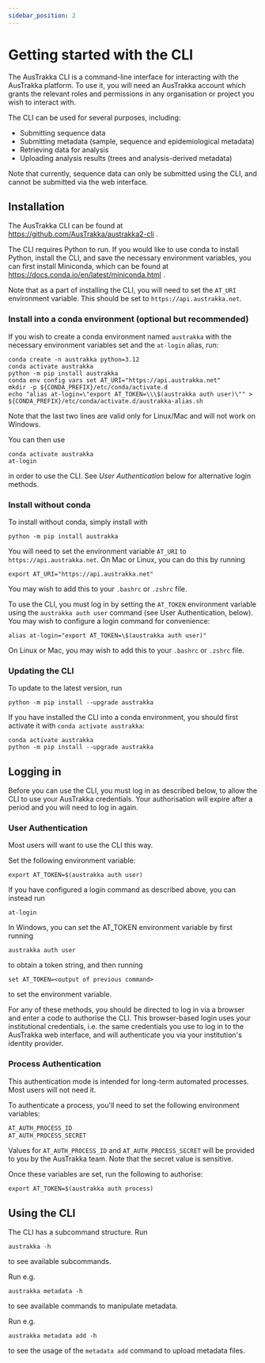 ```yaml
---
sidebar_position: 2
---
```


# Getting started with the CLI

The AusTrakka CLI is a command-line interface for interacting with the AusTrakka platform.
To use it, you will need an AusTrakka account which grants the relevant roles and permissions in any organisation or 
project you wish to interact with.

The CLI can be used for several purposes, including:

- Submitting sequence data
- Submitting metadata (sample, sequence and epidemiological metadata)
- Retrieving data for analysis
- Uploading analysis results (trees and analysis-derived metadata)

Note that currently, sequence data can only be submitted using the CLI, and cannot be submitted via the web interface.

## Installation

The AusTrakka CLI can be found at https://github.com/AusTrakka/austrakka2-cli .

The CLI requires Python to run. If you would like to use conda to install Python, install the CLI, and save the necessary environment variables,
you can first install Miniconda, which can be found at https://docs.conda.io/en/latest/miniconda.html .

Note that as a part of installing the CLI, you will need to set the `AT_URI` environment variable. This should be set to `https://api.austrakka.net`.

### Install into a conda environment (optional but recommended)

If you wish to create a conda environment named `austrakka` with the necessary environment 
variables set and the `at-login` alias, run:
```
conda create -n austrakka python=3.12
conda activate austrakka
python -m pip install austrakka
conda env config vars set AT_URI="https://api.austrakka.net"
mkdir -p ${CONDA_PREFIX}/etc/conda/activate.d
echo "alias at-login=\"export AT_TOKEN=\\\$(austrakka auth user)\"" > ${CONDA_PREFIX}/etc/conda/activate.d/austrakka-alias.sh
```
Note that the last two lines are valid only for Linux/Mac and will not work on Windows.

You can then use
```
conda activate austrakka
at-login
```
in order to use the CLI. See _User Authentication_ below for alternative login methods.

### Install without conda

To install without conda, simply install with 
```
python -m pip install austrakka
```

You will need to set the environment variable `AT_URI` to `https://api.austrakka.net`. On Mac or Linux,
you can do this by running 
```
export AT_URI="https://api.austrakka.net"
```
You may wish to add this to your `.bashrc` or `.zshrc` file.

To use the CLI, you must log in by setting the `AT_TOKEN` environment variable using the 
`austrakka auth user` command (see User Authentication, below). You may wish to configure 
a login command for convenience:
```
alias at-login="export AT_TOKEN=\$(austrakka auth user)"
```
On Linux or Mac, you may wish to add this to your `.bashrc` or `.zshrc` file.

### Updating the CLI

To update to the latest version, run 
```
python -m pip install --upgrade austrakka
```
If you have installed the CLI into a conda environment, you should first activate it with `conda activate austrakka`:
```
conda activate austrakka
python -m pip install --upgrade austrakka
```

## Logging in

Before you can use the CLI, you must log in as described below, to allow the CLI to use your AusTrakka credentials. 
Your authorisation will expire after a period and you will need to log in again.

### User Authentication

Most users will want to use the CLI this way.

Set the following environment variable:
```
export AT_TOKEN=$(austrakka auth user)
```

If you have configured a login command as described above, you can instead run 
```
at-login
``` 

In Windows, you can set the AT_TOKEN environment variable by first running
```
austrakka auth user
```
to obtain a token string, and then running 
```
set AT_TOKEN=<output of previous command>
```
to set the environment variable.

For any of these methods, you should be directed to log in via a browser and enter a code to authorise the CLI. 
This browser-based login uses your institutional credentials, i.e. the same credentials you use to log in 
to the AusTrakka web interface, and will authenticate you via your institution's identity provider.

### Process Authentication

This authentication mode is intended for long-term automated processes. Most users will not need it. 

To authenticate a process, you'll need to set the following environment variables:
```bash
AT_AUTH_PROCESS_ID
AT_AUTH_PROCESS_SECRET
```
Values for `AT_AUTH_PROCESS_ID` and `AT_AUTH_PROCESS_SECRET` will be provided to you by the AusTrakka team. Note that the secret value is sensitive.

Once these variables are set, run the following to authorise:
```
export AT_TOKEN=$(austrakka auth process)
```

## Using the CLI

The CLI has a subcommand structure. Run 
```
austrakka -h
```
to see available subcommands.

Run e.g. 
```
austrakka metadata -h
```
to see available commands to manipulate metadata.

Run e.g. 
```
austrakka metadata add -h
```
to see the usage of the `metadata add` command to upload metadata files.